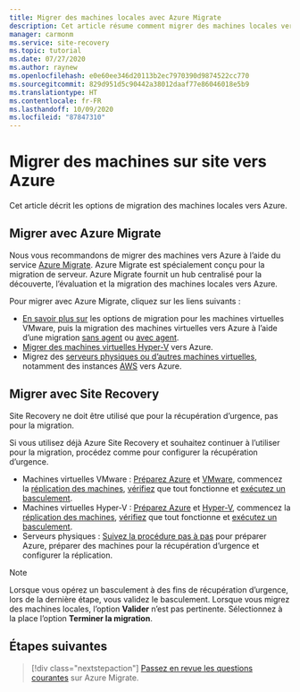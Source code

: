 ```yaml
---
title: Migrer des machines locales avec Azure Migrate
description: Cet article résume comment migrer des machines locales vers Azure et recommande Azure Migrate.
manager: carmonm
ms.service: site-recovery
ms.topic: tutorial
ms.date: 07/27/2020
ms.author: raynew
ms.openlocfilehash: e0e60ee346d20113b2ec7970390d9874522cc770
ms.sourcegitcommit: 829d951d5c90442a38012daaf77e86046018e5b9
ms.translationtype: HT
ms.contentlocale: fr-FR
ms.lasthandoff: 10/09/2020
ms.locfileid: "87847310"
---
```

# <a name="migrate-on-premises-machines-to-azure"></a>Migrer des machines sur site vers Azure

Cet article décrit les options de migration des machines locales vers Azure. 

## <a name="migrate-with-azure-migrate"></a>Migrer avec Azure Migrate

Nous vous recommandons de migrer des machines vers Azure à l’aide du service [Azure Migrate](../migrate/migrate-services-overview.md). Azure Migrate est spécialement conçu pour la migration de serveur. Azure Migrate fournit un hub centralisé pour la découverte, l’évaluation et la migration des machines locales vers Azure.

Pour migrer avec Azure Migrate, cliquez sur les liens suivants :

- [En savoir plus sur](../migrate/server-migrate-overview.md) les options de migration pour les machines virtuelles VMware, puis la migration des machines virtuelles vers Azure à l’aide d’une migration [sans agent](../migrate/tutorial-migrate-vmware.md) ou [avec agent](../migrate/tutorial-migrate-vmware-agent.md).
- [Migrer des machines virtuelles Hyper-V](../migrate/tutorial-migrate-hyper-v.md) vers Azure.
- Migrez des [serveurs physiques ou d’autres machines virtuelles](../migrate/tutorial-migrate-physical-virtual-machines.md), notamment des instances [AWS](../migrate/tutorial-migrate-aws-virtual-machines.md) vers Azure.

## <a name="migrate-with-site-recovery"></a>Migrer avec Site Recovery
Site Recovery ne doit être utilisé que pour la récupération d’urgence, pas pour la migration.

Si vous utilisez déjà Azure Site Recovery et souhaitez continuer à l’utiliser pour la migration, procédez comme pour configurer la récupération d’urgence.

- Machines virtuelles VMware : [Préparez Azure](tutorial-prepare-azure.md) et [VMware](vmware-azure-tutorial-prepare-on-premises.md), commencez la [réplication des machines](vmware-azure-tutorial.md), [vérifiez](tutorial-dr-drill-azure.md) que tout fonctionne et [exécutez un basculement](vmware-azure-tutorial-failover-failback.md).
- Machines virtuelles Hyper-V : [Préparez Azure](tutorial-prepare-azure-for-hyperv.md) et [Hyper-V](hyper-v-prepare-on-premises-tutorial.md), commencez la [réplication des machines](hyper-v-azure-tutorial.md), [vérifiez](tutorial-dr-drill-azure.md) que tout fonctionne et [exécutez un basculement](hyper-v-azure-failover-failback-tutorial.md).
- Serveurs physiques : [Suivez la procédure pas à pas](physical-azure-disaster-recovery.md) pour préparer Azure, préparer des machines pour la récupération d’urgence et configurer la réplication.

> [!NOTE]
> Lorsque vous opérez un basculement à des fins de récupération d’urgence, lors de la dernière étape, vous validez le basculement. Lorsque vous migrez des machines locales, l’option **Valider** n’est pas pertinente. Sélectionnez à la place l’option **Terminer la migration**. 

## <a name="next-steps"></a>Étapes suivantes

> [!div class="nextstepaction"]
> [Passez en revue les questions courantes](../migrate/resources-faq.md) sur Azure Migrate.

  
